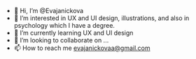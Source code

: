 - 👋 Hi, I’m @Evajanickova
- 👀 I’m interested in UX and UI design, illustrations, and also in psychology which I have a degree.
- 🌱 I’m currently learning UX and UI design
- 💞️ I’m looking to collaborate on ...
- 📫 How to reach me evajanickovaa@gmail.com

<!---
Evajanickova/Evajanickova is a ✨ special ✨ repository because its `README.md` (this file) appears on your GitHub profile.
You can click the Preview link to take a look at your changes.
--->
